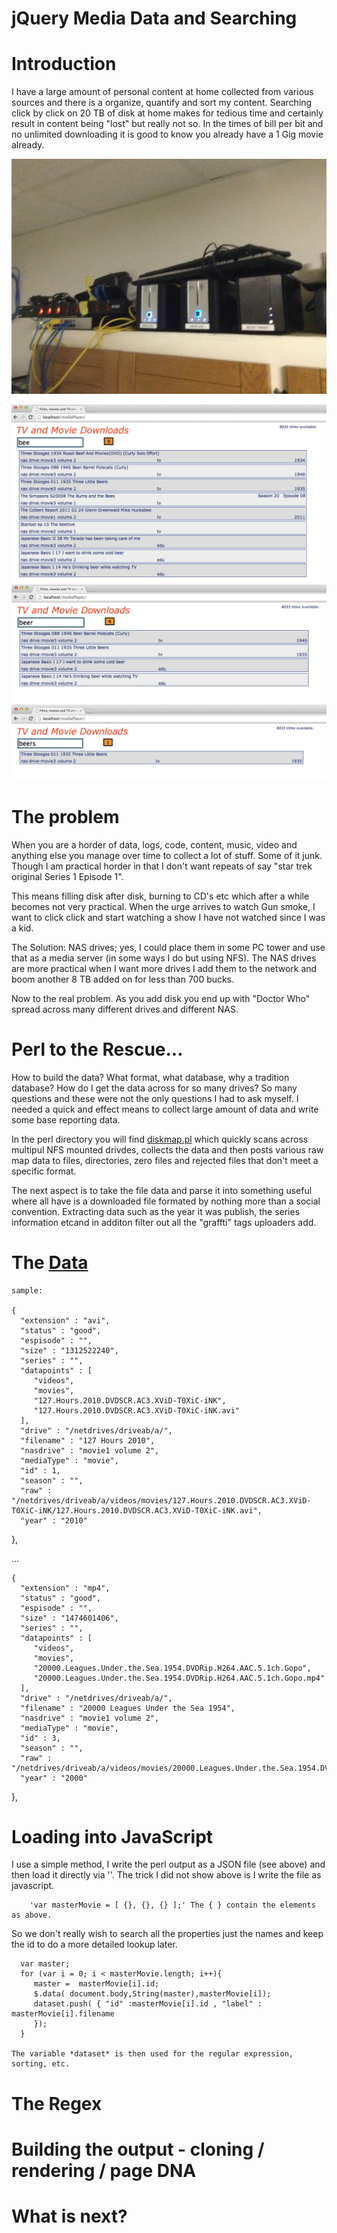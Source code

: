 jQuery Media Data and Searching
=


Introduction
==


I have a large amount of personal content at home collected from various sources and there is a organize, quantify and sort my content.  Searching click by click on 20 TB of disk at home makes for tedious time and certainly result in content being "lost" but really not so. In the times of bill per bit and no unlimited downloading it is good to know you already have a 1 Gig movie already.

![nas drives](/images/nas.jpg)

![Browser](/images/bee.jpg)
![Bee](/images/beer.jpg)
![Browser](/images/beers.jpg)




The problem
===


When you are a horder of data, logs, code, content, music, video and anything else you manage over time to collect a lot of stuff. Some of it junk.  Though I am practical horder in that I don't want repeats of say "star trek original Series 1 Episode 1".  

This means filling disk after disk, burning to CD's etc which after a while becomes not very practical.  When the urge arrives to watch Gun smoke, I want to click click and start watching a show I have not watched since I was a kid.

The Solution: NAS drives; yes, I could place them in some PC tower and use that as a media server (in some ways I do but using NFS).  The NAS drives are more practical when I want more drives I add them to the network and boom another 8 TB added on for less than 700 bucks.

Now to the real problem. As you add disk you end up with "Doctor Who" spread across many different drives and different NAS. 

Perl to the Rescue...
===

How to build the data? What format, what database, why a tradition database? How do I get the data across for so many drives? So many questions and these were not the only questions I had to ask myself.  I needed a quick and effect means to collect large amount of data and write some base reporting data.

In the perl directory you will find [diskmap.pl](https://github.com/alexmac131/mediaData/blob/master/perl/diskmap.pl) which quickly scans across multipul NFS mounted drivdes, collects the data and then posts various raw map data to files, directories, zero files and rejected files that don't meet a specific format.

The next aspect is to take the file data and parse it into something useful where all have is a downloaded file formated by nothing more than a social convention.  Extracting data such as the year it was publish, the series  information etcand in additon filter out all the "graffti" tags uploaders add.


The [Data](https://github.com/alexmac131/mediaData/data/master.json)
===
	
	sample:

	{
      "extension" : "avi",
      "status" : "good",
      "espisode" : "",
      "size" : "1312522240",
      "series" : "",
      "datapoints" : [
         "videos",
         "movies",
         "127.Hours.2010.DVDSCR.AC3.XViD-T0XiC-iNK",
         "127.Hours.2010.DVDSCR.AC3.XViD-T0XiC-iNK.avi"
      ],
      "drive" : "/netdrives/driveab/a/",
      "filename" : "127 Hours 2010",
      "nasdrive" : "movie1 volume 2",
      "mediaType" : "movie",
      "id" : 1,
      "season" : "",
      "raw" : "/netdrives/driveab/a/videos/movies/127.Hours.2010.DVDSCR.AC3.XViD-T0XiC-iNK/127.Hours.2010.DVDSCR.AC3.XViD-T0XiC-iNK.avi",
      "year" : "2010"
   },

   ...

    {
      "extension" : "mp4",
      "status" : "good",
      "espisode" : "",
      "size" : "1474601406",
      "series" : "",
      "datapoints" : [
         "videos",
         "movies",
         "20000.Leagues.Under.the.Sea.1954.DVDRip.H264.AAC.5.1ch.Gopo",
         "20000.Leagues.Under.the.Sea.1954.DVDRip.H264.AAC.5.1ch.Gopo.mp4"
      ],
      "drive" : "/netdrives/driveab/a/",
      "filename" : "20000 Leagues Under the Sea 1954",
      "nasdrive" : "movie1 volume 2",
      "mediaType" : "movie",
      "id" : 3,
      "season" : "",
      "raw" : "/netdrives/driveab/a/videos/movies/20000.Leagues.Under.the.Sea.1954.DVDRip.H264.AAC.5.1ch.Gopo/20000.Leagues.Under.the.Sea.1954.DVDRip.H264.AAC.5.1ch.Gopo.mp4",
      "year" : "2000"
   },

Loading into JavaScript
====

   I use a simple method, I write the perl output as a JSON file (see above) and then load it directly via '<script src="data/master.json"></script>'.  The trick I did not show above is I write the file as javascript.

        'var masterMovie = [ {}, {}, {} ];' The { } contain the elements as above.

   So we don't really wish to search all the properties just the names and keep the id to do a more detailed lookup later.

      var master;
      for (var i = 0; i < masterMovie.length; i++){ 
         master =  masterMovie[i].id;     
         $.data( document.body,String(master),masterMovie[i]);
         dataset.push( { "id" :masterMovie[i].id , "label" : masterMovie[i].filename
         });     
      }
    
    The variable *dataset* is then used for the regular expression, sorting, etc.

The Regex
===

Building the output - cloning  / rendering / page DNA
===

What is next?
===
